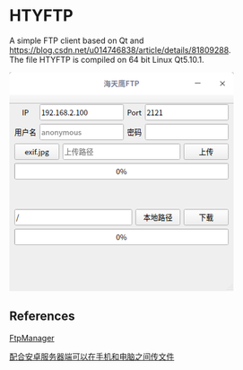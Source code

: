 # HTYFTP
A simple FTP client based on Qt and https://blog.csdn.net/u014746838/article/details/81809288.   
The file HTYFTP is compiled on 64 bit Linux Qt5.10.1.  

![alt](preview.png)

## References
[FtpManager](https://blog.csdn.net/u014746838/article/details/81809288)

[配合安卓服务器端可以在手机和电脑之间传文件](https://github.com/sonichy/FTPServe_Android)